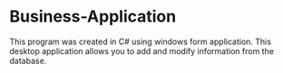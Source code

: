 # Business-Application
This program was created in C# using windows form application. This desktop application allows you to add and modify information from the database.
